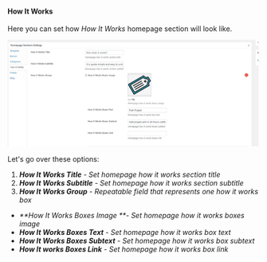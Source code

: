 #### How It Works

Here you can set how _How It Works_ homepage section will look like.

![](/assets/89.png)

Let's go over these options:

1. _**How It Works Title** - Set homepage how it works section title_
2. _**How It Works Subtitle** - Set homepage how it works section subtitle_
3. _**How It Works Group** - Repeatable field that represents one how it works box_

* _**How It Works Boxes Image **- Set homepage how it works boxes image_
* _**How It Works Boxes Text** - Set homepage how it works box text_
* _**How It Works Boxes Subtext** - Set homepage how it works box subtext_
* _**How It works Boxes Link** - Set homepage how it works box link_





